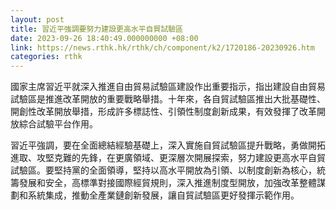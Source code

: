 ```yaml
---
layout: post
title: 習近平強調要努力建設更高水平自貿試驗區
date: 2023-09-26 18:40:49.000000000 +08:00
link: https://news.rthk.hk/rthk/ch/component/k2/1720186-20230926.htm
categories: rthk
---
```


國家主席習近平就深入推進自由貿易試驗區建設作出重要指示，指出建設自由貿易試驗區是推進改革開放的重要戰略舉措。十年來，各自貿試驗區推出大批基礎性、開創性改革開放舉措，形成許多標誌性、引領性制度創新成果，有效發揮了改革開放綜合試驗平台作用。

習近平強調，要在全面總結經驗基礎上，深入實施自貿試驗區提升戰略，勇做開拓進取、攻堅克難的先鋒，在更廣領域、更深層次開展探索，努力建設更高水平自貿試驗區。要堅持黨的全面領導，堅持以高水平開放為引領、以制度創新為核心，統籌發展和安全，高標準對接國際經貿規則，深入推進制度型開放，加強改革整體謀劃和系統集成，推動全產業鏈創新發展，讓自貿試驗區更好發揮示範作用。

